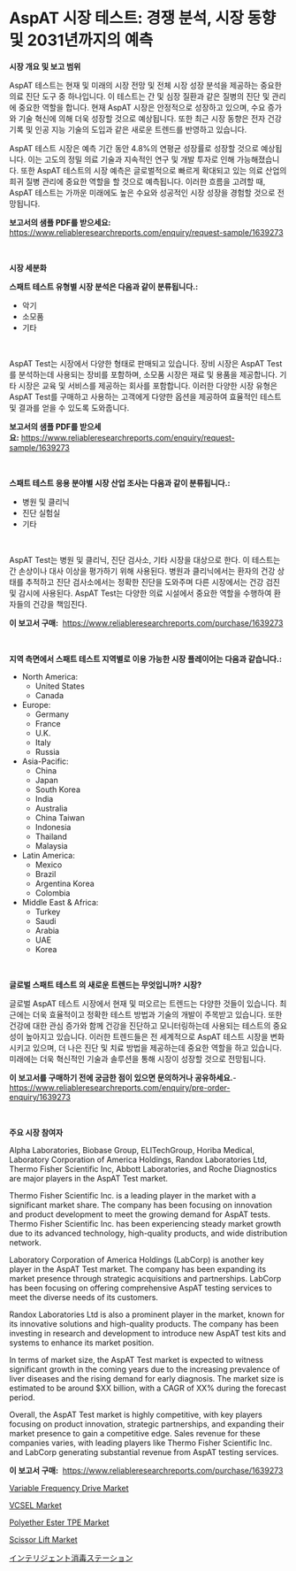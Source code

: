 <p><h1>AspAT 시장 테스트: 경쟁 분석, 시장 동향 및 2031년까지의 예측</h1></p><p><strong>시장 개요 및 보고 범위</strong></p>
<p><p>AspAT 테스트는 현재 및 미래의 시장 전망 및 전체 시장 성장 분석을 제공하는 중요한 의료 진단 도구 중 하나입니다. 이 테스트는 간 및 심장 질환과 같은 질병의 진단 및 관리에 중요한 역할을 합니다. 현재 AspAT 시장은 안정적으로 성장하고 있으며, 수요 증가와 기술 혁신에 의해 더욱 성장할 것으로 예상됩니다. 또한 최근 시장 동향은 전자 건강 기록 및 인공 지능 기술의 도입과 같은 새로운 트렌드를 반영하고 있습니다.</p><p>AspAT 테스트 시장은 예측 기간 동안 4.8%의 연평균 성장률로 성장할 것으로 예상됩니다. 이는 고도의 정밀 의료 기술과 지속적인 연구 및 개발 투자로 인해 가능해졌습니다. 또한 AspAT 테스트의 시장 예측은 글로벌적으로 빠르게 확대되고 있는 의료 산업의 희귀 질병 관리에 중요한 역할을 할 것으로 예측됩니다. 이러한 흐름을 고려할 때, AspAT 테스트는 가까운 미래에도 높은 수요와 성공적인 시장 성장을 경험할 것으로 전망됩니다.</p></p>
<p><strong>보고서의 샘플 PDF를 받으세요:</strong> <a href="https://www.reliableresearchreports.com/enquiry/request-sample/1639273">https://www.reliableresearchreports.com/enquiry/request-sample/1639273</a></p>
<p>&nbsp;</p>
<p><strong>시장 세분화</strong></p>
<p><strong>스패트 테스트 유형별 시장 분석은 다음과 같이 분류됩니다.:</strong></p>
<p><ul><li>악기</li><li>소모품</li><li>기타</li></ul></p>
<p>&nbsp;</p>
<p><p>AspAT Test는 시장에서 다양한 형태로 판매되고 있습니다. 장비 시장은 AspAT Test를 분석하는데 사용되는 장비를 포함하며, 소모품 시장은 재료 및 용품을 제공합니다. 기타 시장은 교육 및 서비스를 제공하는 회사를 포함합니다. 이러한 다양한 시장 유형은 AspAT Test를 구매하고 사용하는 고객에게 다양한 옵션을 제공하여 효율적인 테스트 및 결과를 얻을 수 있도록 도와줍니다.</p></p>
<p><strong>보고서의 샘플 PDF를 받으세요:</strong>&nbsp;<a href="https://www.reliableresearchreports.com/enquiry/request-sample/1639273">https://www.reliableresearchreports.com/enquiry/request-sample/1639273</a></p>
<p>&nbsp;</p>
<p><strong> 스패트 테스트 응용 분야별 시장 산업 조사는 다음과 같이 분류됩니다.:</strong></p>
<p><ul><li>병원 및 클리닉</li><li>진단 실험실</li><li>기타</li></ul></p>
<p>&nbsp;</p>
<p><p>AspAT Test는 병원 및 클리닉, 진단 검사소, 기타 시장을 대상으로 한다. 이 테스트는 간 손상이나 대사 이상을 평가하기 위해 사용된다. 병원과 클리닉에서는 환자의 건강 상태를 추적하고 진단 검사소에서는 정확한 진단을 도와주며 다른 시장에서는 건강 검진 및 감시에 사용된다. AspAT Test는 다양한 의료 시설에서 중요한 역할을 수행하여 환자들의 건강을 책임진다.</p></p>
<p><strong>이 보고서 구매:</strong>&nbsp; <a href="https://www.reliableresearchreports.com/purchase/1639273">https://www.reliableresearchreports.com/purchase/1639273</a></p>
<p>&nbsp;</p>
<p><strong>지역 측면에서 스패트 테스트 지역별로 이용 가능한 시장 플레이어는 다음과 같습니다.:</strong></p>
<p><ul>
    <li>
        North America:
        <ul>
            <li>United States</li>
            <li>Canada</li>
        </ul>
    </li>
    <li>
        Europe:
        <ul>
            <li>Germany</li>
            <li>France</li>
            <li>U.K.</li>
            <li>Italy</li>
            <li>Russia</li>
        </ul>
    </li>
    <li>
        Asia-Pacific:
        <ul>
            <li>China</li>
            <li>Japan</li>
            <li>South Korea</li>
            <li>India</li>
            <li>Australia</li>
            <li>China Taiwan</li>
            <li>Indonesia</li>
            <li>Thailand</li>
            <li>Malaysia</li>
        </ul>
    </li>
    <li>
        Latin America:
        <ul>
            <li>Mexico</li>
            <li>Brazil</li>
            <li>Argentina Korea</li>
            <li>Colombia</li>
        </ul>
    </li>
    <li>
        Middle East & Africa:
        <ul>
            <li>Turkey</li>
            <li>Saudi</li>
            <li>Arabia</li>
            <li>UAE</li>
            <li>Korea</li>
        </ul>
    </li>
    </ul></p>
<p>&nbsp;</p>
<p><strong>글로벌 스패트 테스트 의 새로운 트렌드는 무엇입니까? 시장?</strong></p>
<p><p>글로벌 AspAT 테스트 시장에서 현재 및 떠오르는 트렌드는 다양한 것들이 있습니다. 최근에는 더욱 효율적이고 정확한 테스트 방법과 기술의 개발이 주목받고 있습니다. 또한 건강에 대한 관심 증가와 함께 건강을 진단하고 모니터링하는데 사용되는 테스트의 중요성이 높아지고 있습니다. 이러한 트렌드들은 전 세계적으로 AspAT 테스트 시장을 변화시키고 있으며, 더 나은 진단 및 치료 방법을 제공하는데 중요한 역할을 하고 있습니다. 미래에는 더욱 혁신적인 기술과 솔루션을 통해 시장이 성장할 것으로 전망됩니다.</p></p>
<p><strong>이 보고서를 구매하기 전에 궁금한 점이 있으면 문의하거나 공유하세요.</strong>- <a href="https://www.reliableresearchreports.com/enquiry/pre-order-enquiry/1639273">https://www.reliableresearchreports.com/enquiry/pre-order-enquiry/1639273</a></p>
<p>&nbsp;</p>
<p><strong>주요 시장 참여자</strong></p>
<p><p>Alpha Laboratories, Biobase Group, ELITechGroup, Horiba Medical, Laboratory Corporation of America Holdings, Randox Laboratories Ltd, Thermo Fisher Scientific Inc, Abbott Laboratories, and Roche Diagnostics are major players in the AspAT Test market.</p><p>Thermo Fisher Scientific Inc. is a leading player in the market with a significant market share. The company has been focusing on innovation and product development to meet the growing demand for AspAT tests. Thermo Fisher Scientific Inc. has been experiencing steady market growth due to its advanced technology, high-quality products, and wide distribution network.</p><p>Laboratory Corporation of America Holdings (LabCorp) is another key player in the AspAT Test market. The company has been expanding its market presence through strategic acquisitions and partnerships. LabCorp has been focusing on offering comprehensive AspAT testing services to meet the diverse needs of its customers.</p><p>Randox Laboratories Ltd is also a prominent player in the market, known for its innovative solutions and high-quality products. The company has been investing in research and development to introduce new AspAT test kits and systems to enhance its market position.</p><p>In terms of market size, the AspAT Test market is expected to witness significant growth in the coming years due to the increasing prevalence of liver diseases and the rising demand for early diagnosis. The market size is estimated to be around $XX billion, with a CAGR of XX% during the forecast period.</p><p>Overall, the AspAT Test market is highly competitive, with key players focusing on product innovation, strategic partnerships, and expanding their market presence to gain a competitive edge. Sales revenue for these companies varies, with leading players like Thermo Fisher Scientific Inc. and LabCorp generating substantial revenue from AspAT testing services.</p></p>
<p><strong>이 보고서 구매:</strong>&nbsp;&nbsp;<a href="https://www.reliableresearchreports.com/purchase/1639273">https://www.reliableresearchreports.com/purchase/1639273</a></p>
<p><p><a href="https://github.com/timeliteaut/Market-Research-Report-List-1/blob/main/variable-frequency-drive-market.md">Variable Frequency Drive Market</a></p><p><a href="https://github.com/seekum/Market-Research-Report-List-1/blob/main/vcsel-market.md">VCSEL Market</a></p><p><a href="https://funky-papaya-cf4.notion.site/Polyether-Ester-TPE-Market-Size-Growth-Outlook-from-2024-to-2031-projecting-at-Market-s-Trends-Ana-bf254d821f9a47d1a9a32cc2c59fa757">Polyether Ester TPE Market</a></p><p><a href="https://view.publitas.com/reportprime-1/scissor-lift-market-growth-market-trends-covid-19-impact-and-forecasts-for-period-from-2024-2031/">Scissor Lift Market</a></p><p><a href="https://medium.com/@zackaryhalvorson2023/%E3%82%A4%E3%83%B3%E3%83%86%E3%83%AA%E3%82%B8%E3%82%A7%E3%83%B3%E3%83%88%E3%81%AA%E6%B6%88%E6%AF%92%E3%82%B9%E3%83%86%E3%83%BC%E3%82%B7%E3%83%A7%E3%83%B3%E3%81%AE%E5%B8%82%E5%A0%B4%E8%A6%8F%E6%A8%A1-cagr-%E3%83%88%E3%83%AC%E3%83%B3%E3%83%89-2024-2030-a389ffbc27e2">インテリジェント消毒ステーション</a></p></p>

